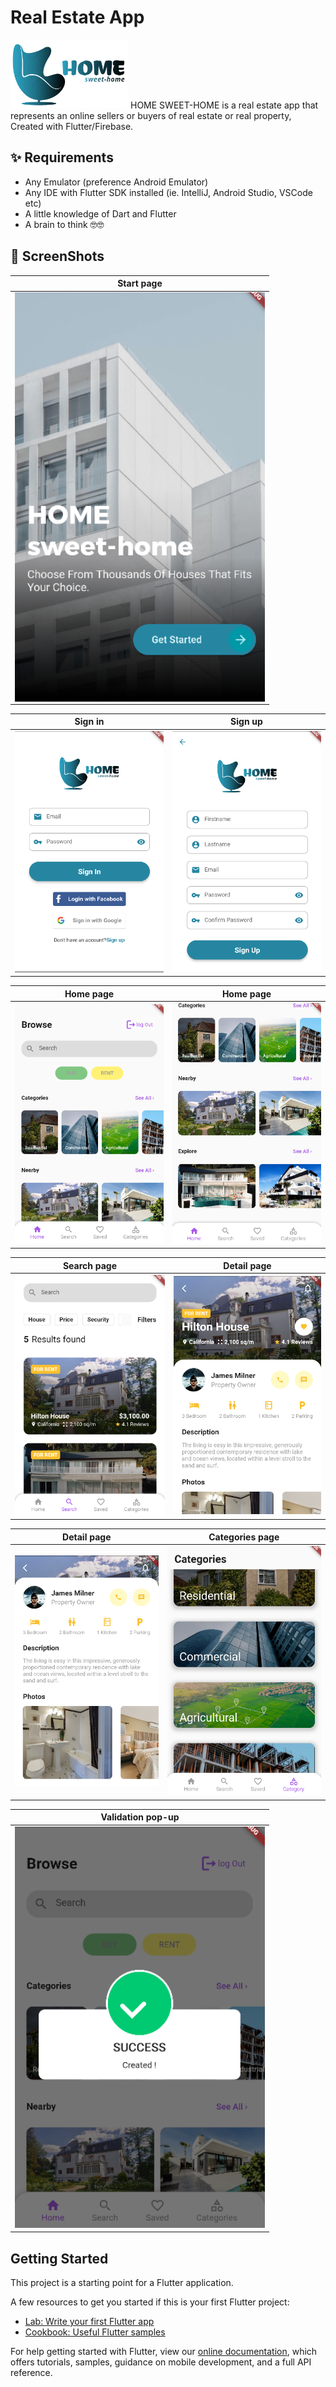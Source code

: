 # Real Estate App
<img src="assets/images/logo.png" height="110px"/>
HOME SWEET-HOME is a real estate app that represents an online sellers or buyers of real estate or real property, Created with Flutter/Firebase.

## ✨ Requirements
* Any Emulator (preference Android Emulator)
* Any IDE with Flutter SDK installed (ie. IntelliJ, Android Studio, VSCode etc)
* A little knowledge of Dart and Flutter
* A brain to think 🤓🤓

## 📸 ScreenShots
| Start page |
|------|
|<img src="assets/home-sweet-home/1.PNG" align="center" width="400">|

| Sign in | Sign up|
|------|-------|
|<img src="assets/home-sweet-home/2.PNG" width="400">|<img src="assets/home-sweet-home/3.PNG" width="400">|

| Home page | Home page|
|------|-------|
|<img src="assets/home-sweet-home/4.PNG" width="400">|<img src="assets/home-sweet-home/5.PNG" width="400">|

| Search page | Detail page|
|------|-------|
|<img src="assets/home-sweet-home/6.PNG" width="400">|<img src="assets/home-sweet-home/7.PNG" width="400">|

| Detail page | Categories page|
|------|-------|
|<img src="assets/home-sweet-home/8.PNG" width="400">|<img src="assets/home-sweet-home/9.PNG" width="400">|

| Validation pop-up |
|------|
|<img src="assets/home-sweet-home/10.PNG" width="400">|

## Getting Started

This project is a starting point for a Flutter application.

A few resources to get you started if this is your first Flutter project:

- [Lab: Write your first Flutter app](https://flutter.dev/docs/get-started/codelab)
- [Cookbook: Useful Flutter samples](https://flutter.dev/docs/cookbook)

For help getting started with Flutter, view our
[online documentation](https://flutter.dev/docs), which offers tutorials,
samples, guidance on mobile development, and a full API reference.
